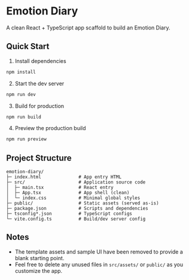 # Emotion Diary

A clean React + TypeScript app scaffold to build an Emotion Diary.

## Quick Start

1. Install dependencies

```bash
npm install
```

2. Start the dev server

```bash
npm run dev
```

3. Build for production

```bash
npm run build
```

4. Preview the production build

```bash
npm run preview
```

## Project Structure

```
emotion-diary/
├─ index.html              # App entry HTML
├─ src/                    # Application source code
│  ├─ main.tsx             # React entry
│  ├─ App.tsx              # App shell (clean)
│  └─ index.css            # Minimal global styles
├─ public/                 # Static assets (served as-is)
├─ package.json            # Scripts and dependencies
├─ tsconfig*.json          # TypeScript configs
└─ vite.config.ts          # Build/dev server config
```

## Notes

- The template assets and sample UI have been removed to provide a blank starting point.
- Feel free to delete any unused files in `src/assets/` or `public/` as you customize the app.
